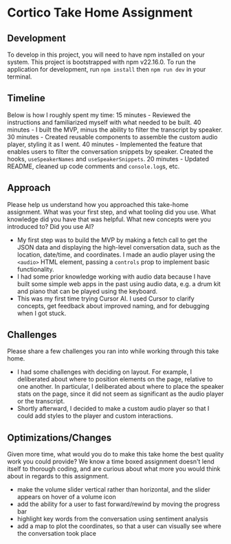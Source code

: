 # Cortico Take Home Assignment

## Development

To develop in this project, you will need to have npm installed on your system. This project is bootstrapped with npm v22.16.0. To run the application for development, run `npm install` then `npm run dev` in your terminal.

## Timeline

Below is how I roughly spent my time:
15 minutes - Reviewed the instructions and familiarized myself with what needed to be built.
40 minutes - I built the MVP, minus the ability to filter the transcript by speaker.
30 minutes - Created reusable components to assemble the custom audio player, styling it as I went.
40 minutes - Implemented the feature that enables users to filter the conversation snippets by speaker. Created the hooks, `useSpeakerNames` and `useSpeakerSnippets`.
20 minutes - Updated README, cleaned up code comments and `console.log`s, etc.

## Approach

Please help us understand how you approached this take-home assignment. What was your first step, and what tooling did you use. What knowledge did you have that was helpful. What new concepts were you introduced to? Did you use AI?

- My first step was to build the MVP by making a fetch call to get the JSON data and displaying the high-level conversation data, such as the location, date/time, and coordinates. I made an audio player using the `<audio>` HTML element, passing a `controls` prop to implement basic functionality.
- I had some prior knowledge working with audio data because I have built some simple web apps in the past using audio data, e.g. a drum kit and piano that can be played using the keyboard.
- This was my first time trying Cursor AI. I used Cursor to clarify concepts, get feedback about improved naming, and for debugging when I got stuck.

## Challenges

Please share a few challenges you ran into while working through this take home.

- I had some challenges with deciding on layout. For example, I deliberated about where to position elements on the page, relative to one another. In particular, I deliberated about where to place the speaker stats on the page, since it did not seem as significant as the audio player or the transcript.
- Shortly afterward, I decided to make a custom audio player so that I could add styles to the player and custom interactions.

## Optimizations/Changes

Given more time, what would you do to make this take home the best quality work you could provide? We know a time boxed assignment doesn't lend itself to thorough coding, and are curious about what more you would think about in regards to this assignment.

- make the volume slider vertical rather than horizontal, and the slider appears on hover of a volume icon
- add the ability for a user to fast forward/rewind by moving the progress bar
- highlight key words from the conversation using sentiment analysis
- add a map to plot the coordinates, so that a user can visually see where the conversation took place
